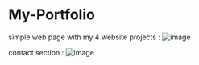 # My-Portfolio
simple web page with my 4 website projects  : 
![image](https://github.com/user-attachments/assets/449d4b4d-492b-4f55-8be0-7f08feaf8e65)


contact section  : ![image](https://github.com/user-attachments/assets/601b52af-8cc5-4052-9d81-98e7ba855042)
